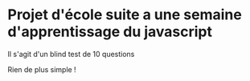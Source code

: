 # Projet d'école suite a une semaine d'apprentissage du javascript

Il s'agit d'un blind test de 10 questions

Rien de plus simple !

